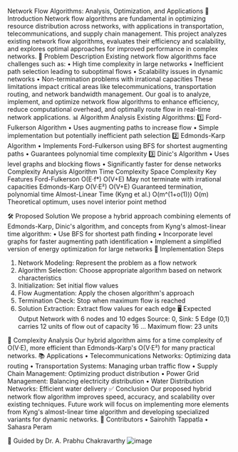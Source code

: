  Network Flow Algorithms: Analysis, Optimization, and Applications
📜 Introduction
Network flow algorithms are fundamental in optimizing resource distribution across networks, with applications in transportation, telecommunications, and supply chain management. This project analyzes existing network flow algorithms, evaluates their efficiency and scalability, and explores optimal approaches for improved performance in complex networks.
🎯 Problem Description
Existing network flow algorithms face challenges such as:
•	High time complexity in large networks
•	Inefficient path selection leading to suboptimal flows
•	Scalability issues in dynamic networks
•	Non-termination problems with irrational capacities
These limitations impact critical areas like telecommunications, transportation routing, and network bandwidth management.
Our goal is to analyze, implement, and optimize network flow algorithms to enhance efficiency, reduce computational overhead, and optimally route flow in real-time network applications.
📊 Algorithm Analysis
Existing Algorithms:
1️⃣ Ford-Fulkerson Algorithm
•	Uses augmenting paths to increase flow
•	Simple implementation but potentially inefficient path selection
2️⃣ Edmonds-Karp Algorithm
•	Implements Ford-Fulkerson using BFS for shortest augmenting paths
•	Guarantees polynomial time complexity
3️⃣ Dinic's Algorithm
•	Uses level graphs and blocking flows
•	Significantly faster for dense networks
Complexity Analysis
Algorithm	Time Complexity	Space Complexity	Key Features
Ford-Fulkerson	O(E·f*)	O(V+E)	May not terminate with irrational capacities
Edmonds-Karp	O(V·E²)	O(V+E)	Guaranteed termination, polynomial time
Almost-Linear Time (Kyng et al.)	O(m^(1+o(1)))	O(m)	Theoretical optimum, uses novel interior point method

🛠️ Proposed Solution
We propose a hybrid approach combining elements of Edmonds-Karp, Dinic's algorithm, and concepts from Kyng's almost-linear time algorithm:
•	Use BFS for shortest path finding
•	Incorporate level graphs for faster augmenting path identification
•	Implement a simplified version of energy optimization for large networks
🚀 Implementation Steps
1.	Network Modeling: Represent the problem as a flow network
2.	Algorithm Selection: Choose appropriate algorithm based on network characteristics
3.	Initialization: Set initial flow values
4.	Flow Augmentation: Apply the chosen algorithm's approach
5.	Termination Check: Stop when maximum flow is reached
6.	Solution Extraction: Extract flow values for each edge
🖥️ Expected Output
Network with 6 nodes and 10 edges
Source: 0, Sink: 5
Edge (0,1) carries 12 units of flow out of capacity 16
...
Maximum flow: 23 units

📐 Complexity Analysis
Our hybrid algorithm aims for a time complexity of O(V·E), more efficient than Edmonds-Karp's O(V·E²) for many practical networks.
📚 Applications
•	Telecommunications Networks: Optimizing data routing
•	Transportation Systems: Managing urban traffic flow
•	Supply Chain Management: Optimizing product distribution
•	Power Grid Management: Balancing electricity distribution
•	Water Distribution Networks: Efficient water delivery
✅ Conclusion
Our proposed hybrid network flow algorithm improves speed, accuracy, and scalability over existing techniques. Future work will focus on implementing more elements from Kyng's almost-linear time algorithm and developing specialized variants for dynamic networks.
📌 Contributors
•	Sairohith Tappatla
•	Sahasra Peram

📌 Guided by
Dr. A. Prabhu Chakravarthy
![image](https://github.com/user-attachments/assets/e446be24-2d31-472f-abd9-e768634cf7bc)

